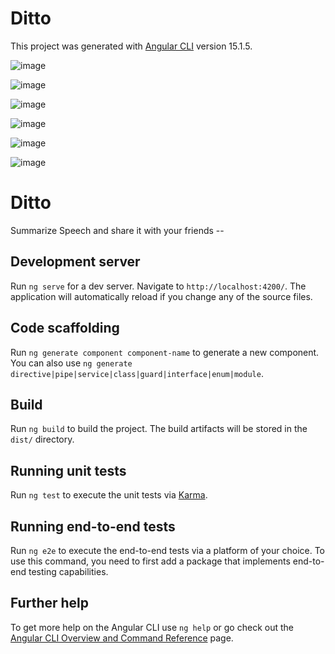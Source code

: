# Ditto

This project was generated with [Angular CLI](https://github.com/angular/angular-cli) version 15.1.5.

![image](https://github.com/Singh2je/Ditto/assets/71667958/25a3f622-d004-4259-a8c5-c91ab336009b)

![image](https://github.com/Singh2je/Ditto/assets/71667958/d44a8c86-161c-4e1f-8a89-b93f75abe414)

![image](https://github.com/Singh2je/Ditto/assets/71667958/fdacc65c-ab21-4211-af3a-69e86daf13b2)

![image](https://github.com/Singh2je/Ditto/assets/71667958/be07060b-bdbd-4ed7-940b-46094cf73010)

![image](https://github.com/Singh2je/Ditto/assets/71667958/edc2fdd7-b8d1-4456-9a05-5793e7996ea8)

![image](https://github.com/Singh2je/Ditto/assets/71667958/426eb74f-e305-4202-9df2-8f213303b0fa)

# Ditto
Summarize Speech and share it with your friends --


## Development server

Run `ng serve` for a dev server. Navigate to `http://localhost:4200/`. The application will automatically reload if you change any of the source files.

## Code scaffolding

Run `ng generate component component-name` to generate a new component. You can also use `ng generate directive|pipe|service|class|guard|interface|enum|module`.

## Build

Run `ng build` to build the project. The build artifacts will be stored in the `dist/` directory.

## Running unit tests

Run `ng test` to execute the unit tests via [Karma](https://karma-runner.github.io).

## Running end-to-end tests

Run `ng e2e` to execute the end-to-end tests via a platform of your choice. To use this command, you need to first add a package that implements end-to-end testing capabilities.

## Further help

To get more help on the Angular CLI use `ng help` or go check out the [Angular CLI Overview and Command Reference](https://angular.io/cli) page.

